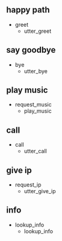 ## happy path
* greet
  - utter_greet

## say goodbye
* bye
  - utter_bye

## play music
* request_music
  - play_music

## call
* call
  - utter_call

## give ip
* request_ip
  - utter_give_ip

## info
* lookup_info
  - lookup_info

